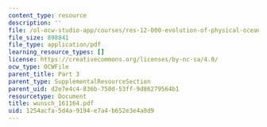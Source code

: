 ```yaml
---
content_type: resource
description: ''
file: /ol-ocw-studio-app/courses/res-12-000-evolution-of-physical-oceanography-spring-2007/1254acfa5d4a9194e7a4b652e3e4a0d9_wunsch_161164.pdf
file_size: 898841
file_type: application/pdf
learning_resource_types: []
license: https://creativecommons.org/licenses/by-nc-sa/4.0/
ocw_type: OCWFile
parent_title: Part 3
parent_type: SupplementalResourceSection
parent_uid: d2e7e4c4-836b-750d-53ff-9d86279564b1
resourcetype: Document
title: wunsch_161164.pdf
uid: 1254acfa-5d4a-9194-e7a4-b652e3e4a0d9
---
```

